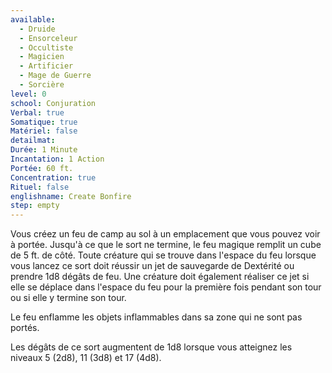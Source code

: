 ```yaml
---
available:
  - Druide
  - Ensorceleur
  - Occultiste
  - Magicien
  - Artificier
  - Mage de Guerre
  - Sorcière
level: 0
school: Conjuration
Verbal: true
Somatique: true
Matériel: false
detailmat:
Durée: 1 Minute
Incantation: 1 Action
Portée: 60 ft.
Concentration: true
Rituel: false
englishname: Create Bonfire
step: empty
---
```

Vous créez un feu de camp au sol à un emplacement que vous pouvez voir à portée. Jusqu'à ce que le sort ne termine, le feu magique remplit un cube de 5 ft. de côté. Toute créature qui se trouve dans l'espace du feu lorsque vous lancez ce sort doit réussir un jet de sauvegarde de Dextérité ou prendre 1d8 dégâts de feu. Une créature doit également réaliser ce jet si elle se déplace dans l'espace du feu pour la première fois pendant son tour ou si elle y termine son tour.

Le feu enflamme les objets inflammables dans sa zone qui ne sont pas portés.

Les dégâts de ce sort augmentent de 1d8 lorsque vous atteignez les niveaux 5 (2d8), 11 (3d8) et 17 (4d8).
